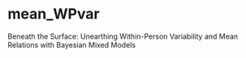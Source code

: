 # mean_WPvar
Beneath the Surface: Unearthing Within-Person Variability and Mean Relations with Bayesian Mixed Models

